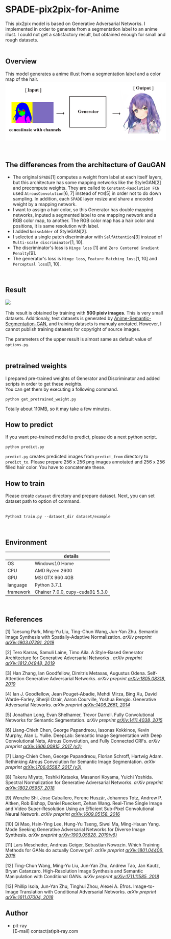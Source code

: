 # SPADE-pix2pix-for-Anime
This pix2pix model is based on Generative Adversarial Networks. I implemented in order to generate from a segmentation label to an anime illust. I could not get a satisfactory result, but obtained enough for small and rough datasets.   
<br>

## Overview
This model generates a anime illust from a segmentation label and a color map of the hair.  
<img src="model_overview.png" />

<br> 

## The differences from the architecture of GauGAN  
- The original `SPADE`[1] computes a weight from label at each itself layers, but this architecture has some mapping networks like the StyleGAN[2] and precompute weights. They are called to `Constant-Resolution FCN` used `AtrousConvolution`[6, 7] instead of `FCN`[5] in order not to do down sampling. In addition, each `SPADE` layer resize and share a encoded weight by a mapping network.  
- I want to assign a hair color, so this Generator has double mapping networks, inputed a segmented label to one mapping network and a RGB color map, to another. The RGB color map has a hair color and positions, it is same resolution with label.  
- I added `NoiseAdder` of StyleGAN[2].  
- I selected a single patch discriminator with `SelfAttention`[3] instead of `Multi-scale discriminator`[1, 10].  
- The discriminator's loss is `Hinge loss` [1] and `Zero Centered Gradient Penalty`[9].  
- The generator's loss is `Hinge loss`, `Feature Matching loss`[1, 10] and `Perceptual loss`[1, 10].  

<br>

## Result  
<img src="https://github.com/pit-ray/SPADE-pix2pix-for-Anime/blob/master/tile.png?raw=true" width=512>  

This result is obtained by training with **500 pixiv images**. This is very small datasets. Additionaly, test datasets is generated by <a href="https://github.com/pit-ray/Anime-Semantic-Segmentation-GAN">Anime-Semantic-Segmentation-GAN</a>, and training datasets is manualy anotated. However, I cannot publish training datasets for copyright of source images.  

The parameters of the upper result is almost same as default value of `options.py`.  
<br>

## pretrained weights  
I prepared pre-trained weights of Generator and Discriminator and added scripts in order to get these weights.  
You can get them by executing a following command.  
```
python get_pretrained_weight.py  
```
Totally about 110MB, so it may take a few minutes.   


## How to predict  
If you want pre-trained model to predict, please do a next python script.   
```
python predict.py  
```
`predict.py` creates predicted images from `predict_from` directory to `predict_to`. Please prepare 256 x 256 png images annotated and 256 x 256 filled hair color. You have to concatenate these.  
  

## How to train
Please create `dataset` directory and prepare dataset. Next, you can set dataset path to option of command.<br>
<br>
```  
Python3 train.py --dataset_dir dataset/example
```  
<br>  

## Environment
||details|
|---|---|
|OS|Windows10 Home|
|CPU|AMD Ryzen 2600|
|GPU|MSI GTX 960 4GB|
|language|Python 3.7.1|
|framework|Chainer 7.0.0, cupy-cuda91 5.3.0|

<br>

## References  
[1] Taesung Park, Ming-Yu Liu, Ting-Chun Wang, Jun-Yan Zhu. Semantic Image Synthesis with Spatially-Adaptive Normalization. <i>arXiv preprint  <a href="https://arxiv.org/abs/1903.07291">arXiv:1903.07291, 2019</a></i>  

[2] Tero Karras, Samuli Laine, Timo Aila. A Style-Based Generator Architecture for Generative Adversarial Networks
. <i>arXiv preprint <a href="https://arxiv.org/abs/1812.04948">arXiv:1812.04948, 2019</a></i>  

[3] Han Zhang, Ian Goodfellow, Dimitris Metaxas, Augustus Odena.  Self-Attention Generative Adversarial Networks. <i>arXiv preprint <a href="https://arxiv.org/abs/1805.08318">arXiv:1805.08318, 2019</a></i>  

[4] Ian J. Goodfellow, Jean Pouget-Abadie, Mehdi Mirza, Bing Xu, David Warde-Farley, Sherjil Ozair, Aaron Courville, Yoshua Bengio. Generative Adversarial Networks. <i>arXiv preprint  <a href="https://arxiv.org/abs/1406.2661">arXiv:1406.2661, 2014</a></i>

[5] Jonathan Long, Evan Shelhamer, Trevor Darrell. Fully Convolutional Networks for Semantic Segmentation. <i>arXiv preprint <a href="https://arxiv.org/abs/1411.4038">arXiv:1411.4038, 2015</a></i>

[6] Liang-Chieh Chen, George Papandreou, Iasonas Kokkinos, Kevin Murphy, Alan L. Yuille. DeepLab: Semantic Image Segmentation with Deep Convolutional Nets, Atrous Convolution, and Fully Connected CRFs. <i>arXiv preprint <a href="https://arxiv.org/abs/1606.00915">arXiv:1606.00915, 2017 (v2)</a></i>

[7] Liang-Chieh Chen, George Papandreou, Florian Schroff, Hartwig Adam. Rethinking Atrous Convolution for Semantic Image Segmentation. <i>arXiv preprint <a href="https://arxiv.org/abs/1706.05587">arXiv:1706.05587, 2017 (v3)</a></i>

[8] Takeru Miyato, Toshiki Kataoka, Masanori Koyama, Yuichi Yoshida. Spectral Normalization for Generative Adversarial Networks. <i>arXiv preprint <a href="https://arxiv.org/abs/1802.05957">arXiv:1802.05957, 2018</a></i>

[9] Wenzhe Shi, Jose Caballero, Ferenc Huszár, Johannes Totz, Andrew P. Aitken, Rob Bishop, Daniel Rueckert, Zehan Wang. Real-Time Single Image and Video Super-Resolution Using an Efficient Sub-Pixel Convolutional Neural Network. <i>arXiv preprint <a href="https://arxiv.org/abs/1609.05158">arXiv:1609.05158, 2016</a></i>

[10] Qi Mao, Hsin-Ying Lee, Hung-Yu Tseng, Siwei Ma, Ming-Hsuan Yang. Mode Seeking Generative Adversarial Networks for Diverse Image Synthesis. <i>arXiv preprint <a href="https://arxiv.org/abs/1903.05628">arXiv:1903.05628, 2019(v6)</a></i>  

[11] Lars Mescheder, Andreas Geiger, Sebastian Nowozin. Which Training Methods for GANs do actually Converge?. <i>arXiv preprint <a href="https://arxiv.org/abs/1801.04406">arXiv:1801.04406, 2018</a></i>  

[12] Ting-Chun Wang, Ming-Yu Liu, Jun-Yan Zhu, Andrew Tao, Jan Kautz, Bryan Catanzaro. High-Resolution Image Synthesis and Semantic Manipulation with Conditional GANs. <i>arXiv preprint <a href="https://arxiv.org/abs/1711.11585">arXiv:1711.11585, 2018</a></i>  

[13] Phillip Isola, Jun-Yan Zhu, Tinghui Zhou, Alexei A. Efros. Image-to-Image Translation with Conditional Adversarial Networks. <i>arXiv preprint <a href="https://arxiv.org/abs/1611.07004">arXiv:1611.07004, 2018</a></i>  


## Author  
- pit-ray  
[E-mail] contact(at)pit-ray.com
